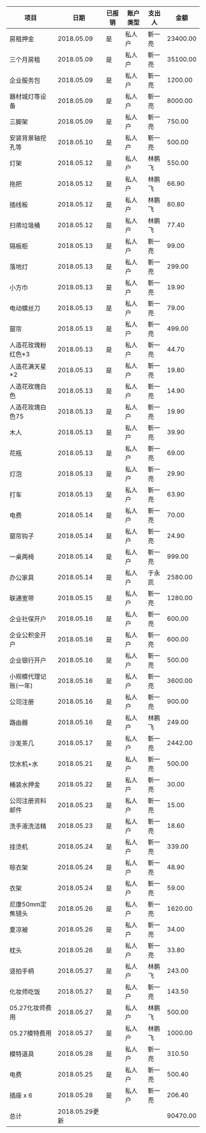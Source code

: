 | **项目**      | **日期**       | **已报销** | **账户类型** | **支出人** | **金额**   |
| ----------- | ------------ | ------- | -------- | ------- | -------- |
| 房租押金        | 2018.05.09   | 是       | 私人户      | 靳一亮     | 23400.00 |
| 三个月房租       | 2018.05.09   | 是       | 私人户      | 靳一亮     | 35100.00 |
| 企业服务包       | 2018.05.09   | 是       | 私人户      | 靳一亮     | 1200.00  |
| 器材城灯等设备     | 2018.05.09   | 是       | 私人户      | 靳一亮     | 8000.00  |
| 三脚架         | 2018.05.09   | 是       | 私人户      | 靳一亮     | 750.00   |
| 安装背景轴挖孔等    | 2018.05.10   | 是       | 私人户      | 靳一亮     | 500.00   |
| 灯架          | 2018.05.12   | 是       | 私人户      | 林鹏飞     | 550.00   |
| 拖把          | 2018.05.12   | 是       | 私人户      | 林鹏飞     | 66.90    |
| 插线板         | 2018.05.12   | 是       | 私人户      | 林鹏飞     | 80.80    |
| 扫帚垃圾桶       | 2018.05.12   | 是       | 私人户      | 林鹏飞     | 77.40    |
| 隔板柜         | 2018.05.13   | 是       | 私人户      | 靳一亮     | 99.00    |
| 落地灯         | 2018.05.13   | 是       | 私人户      | 靳一亮     | 299.00   |
| 小方巾         | 2018.05.13   | 是       | 私人户      | 靳一亮     | 19.90    |
| 电动螺丝刀       | 2018.05.13   | 是       | 私人户      | 靳一亮     | 79.00    |
| 窗帘          | 2018.05.13   | 是       | 私人户      | 靳一亮     | 499.00   |
| 人造花玫瑰粉红色*3  | 2018.05.13   | 是       | 私人户      | 靳一亮     | 44.70    |
| 人造花满天星*2    | 2018.05.13   | 是       | 私人户      | 靳一亮     | 19.80    |
| 人造花玫瑰白色     | 2018.05.13   | 是       | 私人户      | 靳一亮     | 14.90    |
| 人造花玫瑰白色75   | 2018.05.13   | 是       | 私人户      | 靳一亮     | 19.90    |
| 木人          | 2018.05.13   | 是       | 私人户      | 靳一亮     | 39.90    |
| 花瓶          | 2018.05.13   | 是       | 私人户      | 靳一亮     | 69.00    |
| 灯泡          | 2018.05.13   | 是       | 私人户      | 靳一亮     | 29.90    |
| 打车          | 2018.05.13   | 是       | 私人户      | 靳一亮     | 63.90    |
| 电费          | 2018.05.14   | 是       | 私人户      | 靳一亮     | 70.00    |
| 窗帘钩子        | 2018.05.14   | 是       | 私人户      | 靳一亮     | 24.90    |
| 一桌两椅        | 2018.05.14   | 是       | 私人户      | 靳一亮     | 999.00   |
| 办公家具        | 2018.05.14   | 是       | 私人户      | 于永凯     | 2580.00  |
| 联通宽带        | 2018.05.15   | 是       | 私人户      | 靳一亮     | 1280.00  |
| 企业社保开户      | 2018.05.16   | 是       | 私人户      | 靳一亮     | 600.00   |
| 企业公积金开户     | 2018.05.16   | 是       | 私人户      | 靳一亮     | 600.00   |
| 企业银行开户      | 2018.05.16   | 是       | 私人户      | 靳一亮     | 500.00   |
| 小规模代理记账(一年) | 2018.05.16   | 是       | 私人户      | 靳一亮     | 3600.00  |
| 公司注册        | 2018.05.16   | 是       | 私人户      | 靳一亮     | 900.00   |
| 路由器         | 2018.05.16   | 是       | 私人户      | 林鹏飞     | 249.00   |
| 沙发茶几        | 2018.05.17   | 是       | 私人户      | 靳一亮     | 2442.00  |
| 饮水机+水       | 2018.05.21   | 是       | 私人户      | 靳一亮     | 500.00   |
| 桶装水押金       | 2018.05.22   | 是       | 私人户      | 靳一亮     | 30.00    |
| 公司注册资料邮件    | 2018.05.23   | 是       | 私人户      | 靳一亮     | 15.00    |
| 洗手液洗洁精      | 2018.05.23   | 是       | 私人户      | 靳一亮     | 18.60    |
| 挂烫机         | 2018.05.24   | 是       | 私人户      | 靳一亮     | 339.00   |
| 晾衣架         | 2018.05.24   | 是       | 私人户      | 靳一亮     | 48.90    |
| 衣架          | 2018.05.24   | 是       | 私人户      | 靳一亮     | 59.00    |
| 尼康50mm定焦镜头  | 2018.05.26   | 是       | 私人户      | 靳一亮     | 1620.00  |
| 夏凉被         | 2018.05.26   | 是       | 私人户      | 靳一亮     | 34.00    |
| 枕头          | 2018.05.26   | 是       | 私人户      | 靳一亮     | 33.80    |
| 竖拍手柄        | 2018.05.27   | 是       | 私人户      | 林鹏飞     | 243.00   |
| 化妆师吃饭       | 2018.05.27   | 是       | 私人户      | 靳一亮     | 143.50   |
| 05.27化妆师费用  | 2018.05.27   | 是       | 私人户      | 林鹏飞     | 500.00   |
| 05.27模特费用   | 2018.05.27   | 是       | 私人户      | 林鹏飞     | 1000.00  |
| 模特道具        | 2018.05.28   | 是       | 私人户      | 靳一亮     | 310.50   |
| 电费          | 2018.05.25   | 是       | 私人户      | 靳一亮     | 500.40   |
| 插座 x 6      | 2018.05.28   | 是       | 私人户      | 靳一亮     | 206.40   |
| 总计          | 2018.05.29更新 |         |          |         | 90470.00 |